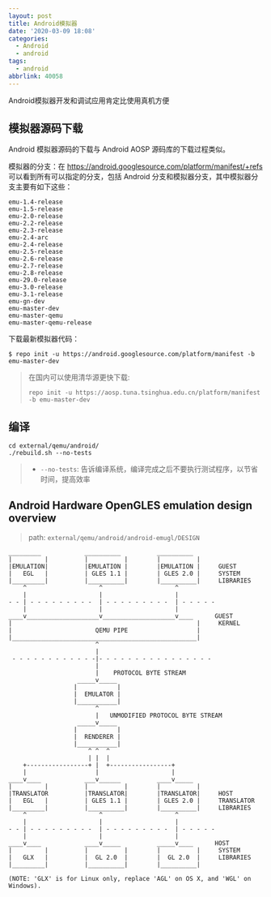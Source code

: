```yaml
---
layout: post
title: Android模拟器
date: '2020-03-09 18:08'
categories:
  - Android
  - android
tags:
  - android
abbrlink: 40058
---
```


Android模拟器开发和调试应用肯定比使用真机方便

<!--more-->

## 模拟器源码下载

Android 模拟器源码的下载与 Android AOSP 源码库的下载过程类似。

模拟器的分支：在 https://android.googlesource.com/platform/manifest/+refs 可以看到所有可以指定的分支，包括 Android 分支和模拟器分支，其中模拟器分支主要有如下这些：

```
emu-1.4-release
emu-1.5-release
emu-2.0-release
emu-2.2-release
emu-2.3-release
emu-2.4-arc
emu-2.4-release
emu-2.5-release
emu-2.6-release
emu-2.7-release
emu-2.8-release
emu-29.0-release
emu-3.0-release
emu-3.1-release
emu-gn-dev
emu-master-dev
emu-master-qemu
emu-master-qemu-release
```

下载最新模拟器代码：
``` shell
$ repo init -u https://android.googlesource.com/platform/manifest -b emu-master-dev
```

> 在国内可以使用清华源更快下载:
> ``` shell
> repo init -u https://aosp.tuna.tsinghua.edu.cn/platform/manifest -b emu-master-dev
> ```


## 编译


``` shell
cd external/qemu/android/
./rebuild.sh --no-tests
```
> - `--no-tests`: 告诉编译系统，编译完成之后不要执行测试程序，以节省时间，提高效率


## Android Hardware OpenGLES emulation design overview

> path: `external/qemu/android/android-emugl/DESIGN`

```
_________            __________          __________
|         |          |          |        |          |
|EMULATION|          |EMULATION |        |EMULATION |     GUEST
|   EGL   |          | GLES 1.1 |        | GLES 2.0 |     SYSTEM
|_________|          |__________|        |__________|     LIBRARIES
    ^                    ^                    ^
    |                    |                    |
- - | - - - - - - - - -  | - - - - - - - - -  | - - - - -
    |                    |                    |
____v____________________v____________________v____      GUEST
|                                                   |     KERNEL
|                       QEMU PIPE                   |
|___________________________________________________|
                        ^
                        |
 - - - - - - - - - - - -|- - - - - - - - - - - - - - - -
                        |
                        |    PROTOCOL BYTE STREAM
                   _____v_____
                  |           |
                  |  EMULATOR |
                  |___________|
                        ^
                        |   UNMODIFIED PROTOCOL BYTE STREAM
                   _____v_____
                  |           |
                  |  RENDERER |
                  |___________|
                      ^ ^  ^
                      | |  |
    +-----------------+ |  +-----------------+
    |                   |                    |
____v____            ___v______          ____v_____
|         |          |          |        |          |
|TRANSLATOR          |TRANSLATOR|        |TRANSLATOR|     HOST
|   EGL   |          | GLES 1.1 |        | GLES 2.0 |     TRANSLATOR
|_________|          |__________|        |__________|     LIBRARIES
    ^                    ^                    ^
    |                    |                    |
- - | - - - - - - - - -  | - - - - - - - - -  | - - - - -
    |                    |                    |
____v____            ____v_____          _____v____      HOST
|         |          |          |        |          |     SYSTEM
|   GLX   |          |  GL 2.0  |        |  GL 2.0  |     LIBRARIES
|_________|          |__________|        |__________|

(NOTE: 'GLX' is for Linux only, replace 'AGL' on OS X, and 'WGL' on Windows).
```
